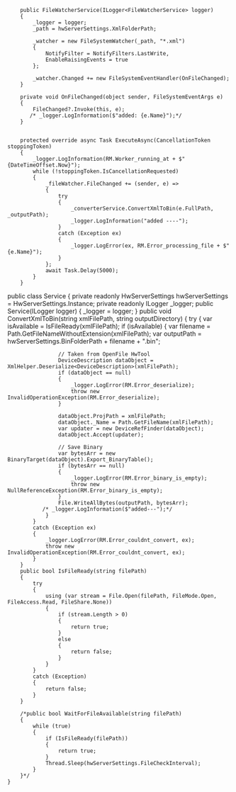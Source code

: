         public FileWatcherService(ILogger<FileWatcherService> logger)
        {
            _logger = logger;
            _path = hwServerSettings.XmlFolderPath;

            _watcher = new FileSystemWatcher(_path, "*.xml")
            {
                NotifyFilter = NotifyFilters.LastWrite,
                EnableRaisingEvents = true
            };

            _watcher.Changed += new FileSystemEventHandler(OnFileChanged);
        }

        private void OnFileChanged(object sender, FileSystemEventArgs e)
        {
            FileChanged?.Invoke(this, e);
           /* _logger.LogInformation($"added: {e.Name}");*/
        }


        protected override async Task ExecuteAsync(CancellationToken stoppingToken)
        {
            _logger.LogInformation(RM.Worker_running_at + $" {DateTimeOffset.Now}");
            while (!stoppingToken.IsCancellationRequested)
            {
                _fileWatcher.FileChanged += (sender, e) =>
                {
                    try
                    {
                        _converterService.ConvertXmlToBin(e.FullPath, _outputPath);
                        _logger.LogInformation("added ----");
                    }
                    catch (Exception ex)
                    {
                        _logger.LogError(ex, RM.Error_processing_file + $" {e.Name}");
                    }
                };
                await Task.Delay(5000);
            }
        }


public class Service
    {
        private readonly HwServerSettings hwServerSettings = HwServerSettings.Instance;
        private readonly ILogger<Service> _logger;
        public Service(ILogger<Service> logger)
        {
            _logger = logger;
        }
        public void ConvertXmlToBin(string xmlFilePath, string outputDirectory)
        {
            try
            {
                var isAvailable = IsFileReady(xmlFilePath);
                if (isAvailable)
                {
                    var filename = Path.GetFileNameWithoutExtension(xmlFilePath);
                    var outputPath = hwServerSettings.BinFolderPath + filename + ".bin";

                    // Taken from OpenFile HwTool
                    DeviceDescription dataObject = XmlHelper.Deserialize<DeviceDescription>(xmlFilePath); 
                    if (dataObject == null)
                    {
                        _logger.LogError(RM.Error_deserialize);
                        throw new InvalidOperationException(RM.Error_deserialize);
                    }

                    dataObject.ProjPath = xmlFilePath;
                    dataObject._Name = Path.GetFileName(xmlFilePath);
                    var updater = new DeviceRefFinder(dataObject);
                    dataObject.Accept(updater);

                    // Save Binary
                    var bytesArr = new BinaryTarget(dataObject).Export_BinaryTable();
                    if (bytesArr == null)
                    {
                        _logger.LogError(RM.Error_binary_is_empty);
                        throw new NullReferenceException(RM.Error_binary_is_empty);
                    }
                    File.WriteAllBytes(outputPath, bytesArr);
               /* _logger.LogInformation($"added---");*/
                }
            }
            catch (Exception ex)
            {
                _logger.LogError(RM.Error_couldnt_convert, ex);
                throw new InvalidOperationException(RM.Error_couldnt_convert, ex);
            }       
        }
        public bool IsFileReady(string filePath)
        {
            try
            {
                using (var stream = File.Open(filePath, FileMode.Open, FileAccess.Read, FileShare.None))
                {
                    if (stream.Length > 0)
                    {
                        return true;
                    }
                    else
                    {
                        return false;
                    }
                }
            }
            catch (Exception)
            {
                return false;
            }
        }

        /*public bool WaitForFileAvailable(string filePath)
        {
            while (true)
            {
                if (IsFileReady(filePath))
                {
                    return true;
                }
                Thread.Sleep(hwServerSettings.FileCheckInterval);
            }
        }*/
    }
